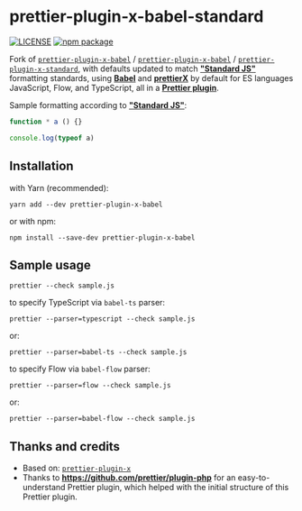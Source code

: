 # prettier-plugin-x-babel-standard

[![LICENSE](https://img.shields.io/npm/l/prettier-plugin-x-babel-standard?color=green&style=flat-square)](./LICENSE.md)
[![npm package](https://img.shields.io/npm/v/prettier-plugin-x-babel-standard?color=blue&style=flat-square)](https://www.npmjs.com/package/prettier-plugin-x-babel-standard)

Fork of [`prettier-plugin-x-babel`](https://github.com/brodybits/prettier-plugin-x) / [`prettier-plugin-x-babel`](https://github.com/brodybits/prettier-plugin-x-babel) / [`prettier-plugin-x-standard`](https://github.com/brodybits/prettier-plugin-x-standard),
with defaults updated to match **["Standard JS"](https://standardjs.com/)** formatting standards,
using **[Babel](https://babeljs.io/)** and **[prettierX](https://github.com/brodybits/prettierx)**
by default for ES languages JavaScript, Flow, and TypeScript, all in a
**[Prettier plugin](https://prettier.io/docs/en/plugins.html)**.

Sample formatting according to **["Standard JS"](https://standardjs.com/)**:

```js
function * a () {}

console.log(typeof a)
```

## Installation

with Yarn (recommended):

```console
yarn add --dev prettier-plugin-x-babel
```

or with npm:

```console
npm install --save-dev prettier-plugin-x-babel
```

## Sample usage

```console
prettier --check sample.js
```

to specify TypeScript via `babel-ts` parser:

```console
prettier --parser=typescript --check sample.js
```

or:

```console
prettier --parser=babel-ts --check sample.js
```

to specify Flow via `babel-flow` parser:

```console
prettier --parser=flow --check sample.js
```

or:

```console
prettier --parser=babel-flow --check sample.js
```

## Thanks and credits

- Based on: [`prettier-plugin-x`](https://github.com/brodybits/prettier-plugin-x)
- Thanks to **<https://github.com/prettier/plugin-php>** for an easy-to-understand Prettier plugin,
  which helped with the initial structure of this Prettier plugin.
